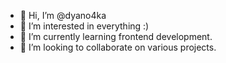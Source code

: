 - 👋 Hi, I’m @dyano4ka
- 👀 I’m interested in everything :)
- 🌱 I’m currently learning frontend development.
- 💞️ I’m looking to collaborate on various projects.


<!---
dyano4ka/dyano4ka is a ✨ special ✨ repository because its `README.md` (this file) appears on your GitHub profile.
You can click the Preview link to take a look at your changes.
--->

